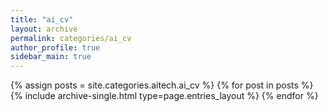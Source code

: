 ```yaml
---
title: "ai_cv"
layout: archive
permalink: categories/ai_cv
author_profile: true
sidebar_main: true
---
```



{% assign posts = site.categories.aitech.ai_cv %}
{% for post in posts %} {% include archive-single.html type=page.entries_layout %} {% endfor %}